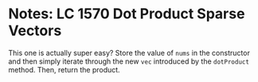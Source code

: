 # Notes: LC 1570 Dot Product Sparse Vectors

This one is actually super easy? Store the value of `nums` in the constructor
and then simply iterate through the new `vec` introduced by the `dotProduct`
method. Then, return the product.

